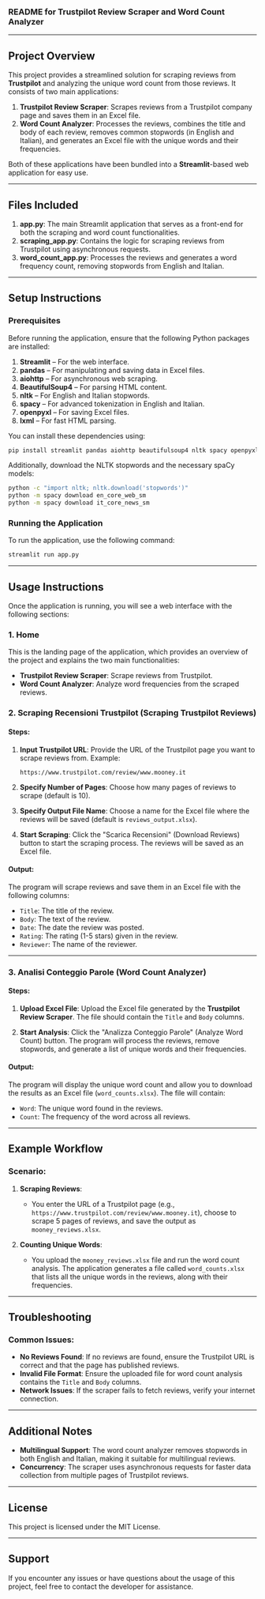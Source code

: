 ### README for Trustpilot Review Scraper and Word Count Analyzer

---

## Project Overview

This project provides a streamlined solution for scraping reviews from **Trustpilot** and analyzing the unique word count from those reviews. It consists of two main applications:

1. **Trustpilot Review Scraper**: Scrapes reviews from a Trustpilot company page and saves them in an Excel file.
2. **Word Count Analyzer**: Processes the reviews, combines the title and body of each review, removes common stopwords (in English and Italian), and generates an Excel file with the unique words and their frequencies.

Both of these applications have been bundled into a **Streamlit**-based web application for easy use.

---

## Files Included

1. **app.py**: The main Streamlit application that serves as a front-end for both the scraping and word count functionalities.
2. **scraping_app.py**: Contains the logic for scraping reviews from Trustpilot using asynchronous requests.
3. **word_count_app.py**: Processes the reviews and generates a word frequency count, removing stopwords from English and Italian.

---

## Setup Instructions

### Prerequisites

Before running the application, ensure that the following Python packages are installed:

1. **Streamlit** – For the web interface.
2. **pandas** – For manipulating and saving data in Excel files.
3. **aiohttp** – For asynchronous web scraping.
4. **BeautifulSoup4** – For parsing HTML content.
5. **nltk** – For English and Italian stopwords.
6. **spacy** – For advanced tokenization in English and Italian.
7. **openpyxl** – For saving Excel files.
8. **lxml** – For fast HTML parsing.

You can install these dependencies using:

```bash
pip install streamlit pandas aiohttp beautifulsoup4 nltk spacy openpyxl lxml
```

Additionally, download the NLTK stopwords and the necessary spaCy models:

```bash
python -c "import nltk; nltk.download('stopwords')"
python -m spacy download en_core_web_sm
python -m spacy download it_core_news_sm
```

### Running the Application

To run the application, use the following command:

```bash
streamlit run app.py
```

---

## Usage Instructions

Once the application is running, you will see a web interface with the following sections:

### 1. **Home**

This is the landing page of the application, which provides an overview of the project and explains the two main functionalities:

- **Trustpilot Review Scraper**: Scrape reviews from Trustpilot.
- **Word Count Analyzer**: Analyze word frequencies from the scraped reviews.

### 2. **Scraping Recensioni Trustpilot (Scraping Trustpilot Reviews)**

#### Steps:
1. **Input Trustpilot URL**: Provide the URL of the Trustpilot page you want to scrape reviews from. Example:
   ```
   https://www.trustpilot.com/review/www.mooney.it
   ```

2. **Specify Number of Pages**: Choose how many pages of reviews to scrape (default is 10).

3. **Specify Output File Name**: Choose a name for the Excel file where the reviews will be saved (default is `reviews_output.xlsx`).

4. **Start Scraping**: Click the "Scarica Recensioni" (Download Reviews) button to start the scraping process. The reviews will be saved as an Excel file.

#### Output:
The program will scrape reviews and save them in an Excel file with the following columns:
- `Title`: The title of the review.
- `Body`: The text of the review.
- `Date`: The date the review was posted.
- `Rating`: The rating (1-5 stars) given in the review.
- `Reviewer`: The name of the reviewer.

---

### 3. **Analisi Conteggio Parole (Word Count Analyzer)**

#### Steps:
1. **Upload Excel File**: Upload the Excel file generated by the **Trustpilot Review Scraper**. The file should contain the `Title` and `Body` columns.

2. **Start Analysis**: Click the "Analizza Conteggio Parole" (Analyze Word Count) button. The program will process the reviews, remove stopwords, and generate a list of unique words and their frequencies.

#### Output:
The program will display the unique word count and allow you to download the results as an Excel file (`word_counts.xlsx`). The file will contain:
- `Word`: The unique word found in the reviews.
- `Count`: The frequency of the word across all reviews.

---

## Example Workflow

### Scenario:

1. **Scraping Reviews**:
   - You enter the URL of a Trustpilot page (e.g., `https://www.trustpilot.com/review/www.mooney.it`), choose to scrape 5 pages of reviews, and save the output as `mooney_reviews.xlsx`.

2. **Counting Unique Words**:
   - You upload the `mooney_reviews.xlsx` file and run the word count analysis. The application generates a file called `word_counts.xlsx` that lists all the unique words in the reviews, along with their frequencies.

---

## Troubleshooting

### Common Issues:

- **No Reviews Found**: If no reviews are found, ensure the Trustpilot URL is correct and that the page has published reviews.
- **Invalid File Format**: Ensure the uploaded file for word count analysis contains the `Title` and `Body` columns.
- **Network Issues**: If the scraper fails to fetch reviews, verify your internet connection.

---

## Additional Notes

- **Multilingual Support**: The word count analyzer removes stopwords in both English and Italian, making it suitable for multilingual reviews.
- **Concurrency**: The scraper uses asynchronous requests for faster data collection from multiple pages of Trustpilot reviews.

---

## License

This project is licensed under the MIT License.

---

## Support

If you encounter any issues or have questions about the usage of this project, feel free to contact the developer for assistance.